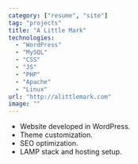 ```yaml
---
category: ["resume", "site"]
tag: "projects"
title: "A Little Mark"
technologies:
  - "WordPress"
  - "MySQL"
  - "CSS"
  - "JS"
  - "PHP"
  - "Apache"
  - "Linux"
url: "http://alittlemark.com"
image: ""
---
```


- Website developed in WordPress.
- Theme customization.
- SEO optimization.
- LAMP stack and hosting setup.
